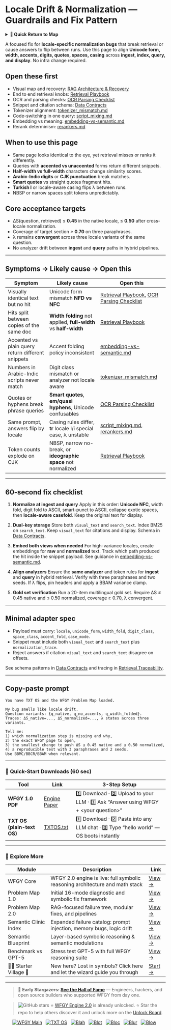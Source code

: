 # Locale Drift & Normalization — Guardrails and Fix Pattern

<details>
  <summary><strong>🧭 Quick Return to Map</strong></summary>

<br>

  > You are in a sub-page of **LanguageLocale**.  
  > To reorient, go back here:  
  >
  > - [**LanguageLocale** — localization, regional settings, and context adaptation](./README.md)  
  > - [**WFGY Global Fix Map** — main Emergency Room, 300+ structured fixes](../README.md)  
  > - [**WFGY Problem Map 1.0** — 16 reproducible failure modes](../../README.md)  
  >
  > Think of this page as a desk within a ward.  
  > If you need the full triage and all prescriptions, return to the Emergency Room lobby.
</details>


A focused fix for **locale-specific normalization bugs** that break retrieval or cause answers to flip between runs. Use this page to align **Unicode form, width, accents, digits, quotes, spaces, casing** across **ingest, index, query, and display**. No infra change required.

## Open these first

* Visual map and recovery: [RAG Architecture & Recovery](https://github.com/onestardao/WFGY/blob/main/ProblemMap/rag-architecture-and-recovery.md)
* End to end retrieval knobs: [Retrieval Playbook](https://github.com/onestardao/WFGY/blob/main/ProblemMap/retrieval-playbook.md)
* OCR and parsing checks: [OCR Parsing Checklist](https://github.com/onestardao/WFGY/blob/main/ProblemMap/ocr-parsing-checklist.md)
* Snippet and citation schema: [Data Contracts](https://github.com/onestardao/WFGY/blob/main/ProblemMap/data-contracts.md)
* Tokenizer alignment: [tokenizer\_mismatch.md](https://github.com/onestardao/WFGY/blob/main/ProblemMap/GlobalFixMap/LanguageLocale/tokenizer_mismatch.md)
* Code-switching in one query: [script\_mixing.md](https://github.com/onestardao/WFGY/blob/main/ProblemMap/GlobalFixMap/LanguageLocale/script_mixing.md)
* Embedding vs meaning: [embedding-vs-semantic.md](https://github.com/onestardao/WFGY/blob/main/ProblemMap/embedding-vs-semantic.md)
* Rerank determinism: [rerankers.md](https://github.com/onestardao/WFGY/blob/main/ProblemMap/rerankers.md)

## When to use this page

* Same page looks identical to the eye, yet retrieval misses or ranks it differently.
* Queries with **accented vs unaccented** forms return different snippets.
* **Half-width vs full-width** characters change similarity scores.
* **Arabic-Indic digits** or **CJK punctuation** break matches.
* **Smart quotes** vs straight quotes fragment hits.
* **Turkish I** or locale-aware casing flips λ between runs.
* NBSP or narrow spaces split tokens unpredictably.

## Core acceptance targets

* ΔS(question, retrieved) ≤ **0.45** in the native locale, ≤ **0.50** after cross-locale normalization.
* Coverage of target section ≥ **0.70** on three paraphrases.
* λ remains **convergent** across three locale variants of the same question.
* No analyzer drift between **ingest** and **query** paths in hybrid pipelines.

---

## Symptoms → Likely cause → Open this

| Symptom                                           | Likely cause                                                    | Open this                                                                                                                                                                                                       |
| ------------------------------------------------- | --------------------------------------------------------------- | --------------------------------------------------------------------------------------------------------------------------------------------------------------------------------------------------------------- |
| Visually identical text but no hit                | Unicode form mismatch **NFD vs NFC**                            | [Retrieval Playbook](https://github.com/onestardao/WFGY/blob/main/ProblemMap/retrieval-playbook.md), [OCR Parsing Checklist](https://github.com/onestardao/WFGY/blob/main/ProblemMap/ocr-parsing-checklist.md)  |
| Hits split between copies of the same doc         | **Width folding** not applied, **full-width** vs **half-width** | [Retrieval Playbook](https://github.com/onestardao/WFGY/blob/main/ProblemMap/retrieval-playbook.md)                                                                                                             |
| Accented vs plain query return different snippets | Accent folding policy inconsistent                              | [embedding-vs-semantic.md](https://github.com/onestardao/WFGY/blob/main/ProblemMap/embedding-vs-semantic.md)                                                                                                    |
| Numbers in Arabic-Indic scripts never match       | Digit class mismatch or analyzer not locale aware               | [tokenizer\_mismatch.md](https://github.com/onestardao/WFGY/blob/main/ProblemMap/GlobalFixMap/LanguageLocale/tokenizer_mismatch.md)                                                                             |
| Quotes or hyphens break phrase queries            | **Smart quotes**, **em/quasi hyphens**, Unicode confusables     | [OCR Parsing Checklist](https://github.com/onestardao/WFGY/blob/main/ProblemMap/ocr-parsing-checklist.md)                                                                                                       |
| Same prompt, answers flip by locale               | Casing rules differ, **tr** locale I/i special case, λ unstable | [script\_mixing.md](https://github.com/onestardao/WFGY/blob/main/ProblemMap/GlobalFixMap/LanguageLocale/script_mixing.md), [rerankers.md](https://github.com/onestardao/WFGY/blob/main/ProblemMap/rerankers.md) |
| Token counts explode on CJK                       | NBSP, narrow no-break, or **ideographic space** not normalized  | [Retrieval Playbook](https://github.com/onestardao/WFGY/blob/main/ProblemMap/retrieval-playbook.md)                                                                                                             |

---

## 60-second fix checklist

1. **Normalize at ingest and query**
   Apply in this order: **Unicode NFC**, width fold, digit fold to ASCII, smart-punct to ASCII, collapse exotic spaces, then **locale-aware casefold**. Keep the original text for display.

2. **Dual-key storage**
   Store both `visual_text` and `search_text`. Index BM25 on `search_text`. Keep `visual_text` for citations and display. Schema in [Data Contracts](https://github.com/onestardao/WFGY/blob/main/ProblemMap/data-contracts.md).

3. **Embed both views when needed**
   For high-variance locales, create embeddings for **raw** and **normalized** text. Track which path produced the hit inside the snippet payload. See guidance in [embedding-vs-semantic.md](https://github.com/onestardao/WFGY/blob/main/ProblemMap/embedding-vs-semantic.md).

4. **Align analyzers**
   Ensure the **same analyzer** and token rules for **ingest** and **query** in hybrid retrieval. Verify with three paraphrases and two seeds. If λ flips, pin headers and apply a BBAM variance clamp.

5. **Gold set verification**
   Run a 20-item multilingual gold set. Require ΔS ≤ 0.45 native and ≤ 0.50 normalized, coverage ≥ 0.70, λ convergent.

---

## Minimal adapter spec

* Payload must carry: `locale`, `unicode_form`, `width_fold`, `digit_class`, `space_class`, `accent_fold`, `case_mode`.
* Snippet must include both `visual_text` and `search_text` plus `normalization_trace`.
* Reject answers if citation `visual_text` and `search_text` disagree on offsets.

See schema patterns in [Data Contracts](https://github.com/onestardao/WFGY/blob/main/ProblemMap/data-contracts.md) and tracing in [Retrieval Traceability](https://github.com/onestardao/WFGY/blob/main/ProblemMap/retrieval-traceability.md).

---

## Copy-paste prompt

```
You have TXT OS and the WFGY Problem Map loaded.

My bug smells like locale drift.
Question variants: {q_native, q_no_accents, q_width_folded}.
Traces: ΔS_native=..., ΔS_normalized=..., λ states across three variants.

Tell me:
1) which normalization step is missing and why,
2) the exact WFGY page to open,
3) the smallest change to push ΔS ≤ 0.45 native and ≤ 0.50 normalized,
4) a reproducible test with 3 paraphrases and 2 seeds.
Use BBMC/BBCR/BBAM when relevant.
```

---

### 🔗 Quick-Start Downloads (60 sec)

| Tool                       | Link                                                                                                                                       | 3-Step Setup                                                                             |
| -------------------------- | ------------------------------------------------------------------------------------------------------------------------------------------ | ---------------------------------------------------------------------------------------- |
| **WFGY 1.0 PDF**           | [Engine Paper](https://github.com/onestardao/WFGY/blob/main/I_am_not_lizardman/WFGY_All_Principles_Return_to_One_v1.0_PSBigBig_Public.pdf) | 1️⃣ Download · 2️⃣ Upload to your LLM · 3️⃣ Ask “Answer using WFGY + \<your question>”   |
| **TXT OS (plain-text OS)** | [TXTOS.txt](https://github.com/onestardao/WFGY/blob/main/OS/TXTOS.txt)                                                                     | 1️⃣ Download · 2️⃣ Paste into any LLM chat · 3️⃣ Type “hello world” — OS boots instantly |

---

### 🧭 Explore More

| Module                   | Description                                                                  | Link                                                                                               |
| ------------------------ | ---------------------------------------------------------------------------- | -------------------------------------------------------------------------------------------------- |
| WFGY Core                | WFGY 2.0 engine is live: full symbolic reasoning architecture and math stack | [View →](https://github.com/onestardao/WFGY/tree/main/core/README.md)                              |
| Problem Map 1.0          | Initial 16-mode diagnostic and symbolic fix framework                        | [View →](https://github.com/onestardao/WFGY/tree/main/ProblemMap/README.md)                        |
| Problem Map 2.0          | RAG-focused failure tree, modular fixes, and pipelines                       | [View →](https://github.com/onestardao/WFGY/blob/main/ProblemMap/rag-architecture-and-recovery.md) |
| Semantic Clinic Index    | Expanded failure catalog: prompt injection, memory bugs, logic drift         | [View →](https://github.com/onestardao/WFGY/blob/main/ProblemMap/SemanticClinicIndex.md)           |
| Semantic Blueprint       | Layer-based symbolic reasoning & semantic modulations                        | [View →](https://github.com/onestardao/WFGY/tree/main/SemanticBlueprint/README.md)                 |
| Benchmark vs GPT-5       | Stress test GPT-5 with full WFGY reasoning suite                             | [View →](https://github.com/onestardao/WFGY/tree/main/benchmarks/benchmark-vs-gpt5/README.md)      |
| 🧙‍♂️ Starter Village 🏡 | New here? Lost in symbols? Click here and let the wizard guide you through   | [Start →](https://github.com/onestardao/WFGY/blob/main/StarterVillage/README.md)                   |

---

> 👑 **Early Stargazers: [See the Hall of Fame](https://github.com/onestardao/WFGY/tree/main/stargazers)** —
> Engineers, hackers, and open source builders who supported WFGY from day one.

> <img src="https://img.shields.io/github/stars/onestardao/WFGY?style=social" alt="GitHub stars"> ⭐ [WFGY Engine 2.0](https://github.com/onestardao/WFGY/blob/main/core/README.md) is already unlocked. ⭐ Star the repo to help others discover it and unlock more on the [Unlock Board](https://github.com/onestardao/WFGY/blob/main/STAR_UNLOCKS.md).

<div align="center">

[![WFGY Main](https://img.shields.io/badge/WFGY-Main-red?style=flat-square)](https://github.com/onestardao/WFGY)
 
[![TXT OS](https://img.shields.io/badge/TXT%20OS-Reasoning%20OS-orange?style=flat-square)](https://github.com/onestardao/WFGY/tree/main/OS)
 
[![Blah](https://img.shields.io/badge/Blah-Semantic%20Embed-yellow?style=flat-square)](https://github.com/onestardao/WFGY/tree/main/OS/BlahBlahBlah)
 
[![Blot](https://img.shields.io/badge/Blot-Persona%20Core-green?style=flat-square)](https://github.com/onestardao/WFGY/tree/main/OS/BlotBlotBlot)
 
[![Bloc](https://img.shields.io/badge/Bloc-Reasoning%20Compiler-blue?style=flat-square)](https://github.com/onestardao/WFGY/tree/main/OS/BlocBlocBloc)
 
[![Blur](https://img.shields.io/badge/Blur-Text2Image%20Engine-navy?style=flat-square)](https://github.com/onestardao/WFGY/tree/main/OS/BlurBlurBlur)
 
[![Blow](https://img.shields.io/badge/Blow-Game%20Logic-purple?style=flat-square)](https://github.com/onestardao/WFGY/tree/main/OS/BlowBlowBlow)
 

</div>
